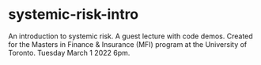 # systemic-risk-intro
An introduction to systemic risk. A guest lecture with code demos.
Created for the Masters in Finance & Insurance (MFI) program at the University of Toronto. 
Tuesday March 1 2022 6pm.


